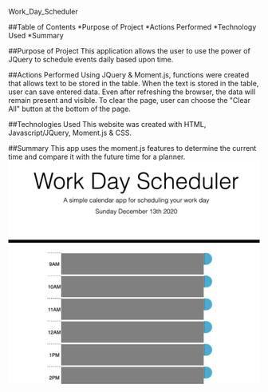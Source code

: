 Work_Day_Scheduler

##Table of Contents 
*Purpose of Project 
*Actions Performed 
*Technology Used 
*Summary

##Purpose of Project 
This application allows the user to use the power of JQuery to schedule events daily based upon time.  

##Actions Performed 
Using JQuery & Moment.js, functions were created that allows text to be stored in the table.  When the text is stored in the table, user can save entered data.  Even after refreshing the browser, the data will remain present and visible.  To clear the page, user can choose the "Clear All" button at the bottom of the page.

##Technologies Used 
This website was created with HTML, Javascript/JQuery, Moment.js & CSS.

##Summary 
This app uses the moment.js features to determine the current time and compare it with the future time for a planner.  
![](assets/Readme_Screenshot.png)
